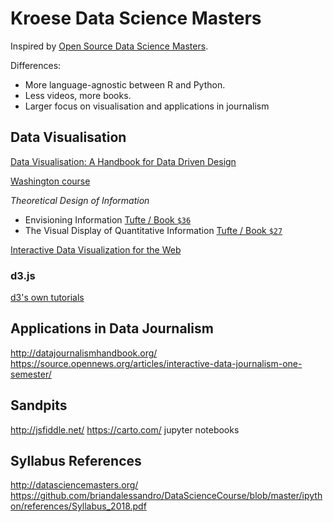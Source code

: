 # Kroese Data Science Masters
Inspired by [Open Source Data Science Masters](http://datasciencemasters.org/).

Differences:
- More language-agnostic between R and Python.
- Less videos, more books.
- Larger focus on visualisation and applications in journalism

## Data Visualisation

[Data Visualisation: A Handbook for Data Driven Design](http://www.worldcat.org/title/data-visualisation-a-handbook-for-data-driven-design/oclc/896787455?loc=)

[Washington course](https://courses.cs.washington.edu/courses/cse512/18sp/)

_Theoretical Design of Information_

* Envisioning Information [Tufte / Book ```$36```](https://www.worldcat.org/title/envisioning-information/oclc/1015670579)
* The Visual Display of Quantitative Information [Tufte / Book ```$27```](https://www.worldcat.org/title/visual-display-of-quantitative-information/oclc/971449485&referer=brief_results)

[Interactive Data Visualization for the Web](http://explore.safaribooksonline.com/book/databases/business-intelligence/9781491921296)

### d3.js
[d3's own tutorials](https://github.com/d3/d3/wiki/Tutorials)

## Applications in Data Journalism
http://datajournalismhandbook.org/
https://source.opennews.org/articles/interactive-data-journalism-one-semester/ 

## Sandpits
http://jsfiddle.net/
https://carto.com/
jupyter notebooks

## Syllabus References
http://datasciencemasters.org/
https://github.com/briandalessandro/DataScienceCourse/blob/master/ipython/references/Syllabus_2018.pdf
